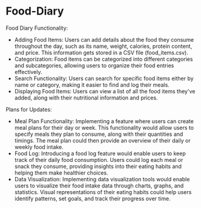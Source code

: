 # Food-Diary

Food Diary Functionality:

* Adding Food Items: Users can add details about the food they consume throughout the day, such as its name, weight, calories, protein content, and price. This information gets stored in a CSV file (food_items.csv).
* Categorization: Food items can be categorized into different categories and subcategories, allowing users to organize their food entries effectively.
* Search Functionality: Users can search for specific food items either by name or category, making it easier to find and log their meals.
* Displaying Food Items: Users can view a list of all the food items they've added, along with their nutritional information and prices.

Plans for Updates:

* Meal Plan Functionality: Implementing a feature where users can create meal plans for their day or week. This functionality would allow users to specify meals they plan to consume, along with their quantities and timings. The meal plan could then provide an overview of their daily or weekly food intake.
* Food Log: Introducing a food log feature would enable users to keep track of their daily food consumption. Users could log each meal or snack they consume, providing insights into their eating habits and helping them make healthier choices.
* Data Visualization: Implementing data visualization tools would enable users to visualize their food intake data through charts, graphs, and statistics. Visual representations of their eating habits could help users identify patterns, set goals, and track their progress over time.
